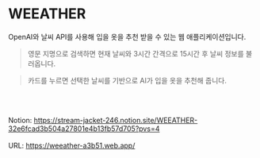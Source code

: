 # WEEATHER

OpenAI와 날씨 API를 사용해 입을 옷을 추천 받을 수 있는 웹 애플리케이션입니다.

> 영문 지명으로 검색하면 현재 날씨와 3시간 간격으로 15시간 후 날씨 정보를 불러옵니다.

> 카드를 누르면 선택한 날씨를 기반으로 AI가 입을 옷을 추천해 줍니다.

<br><br>

Notion: https://stream-jacket-246.notion.site/WEEATHER-32e6fcad3b504a27801e4b13fb57d705?pvs=4
<br><br>
URL: https://weeather-a3b51.web.app/
